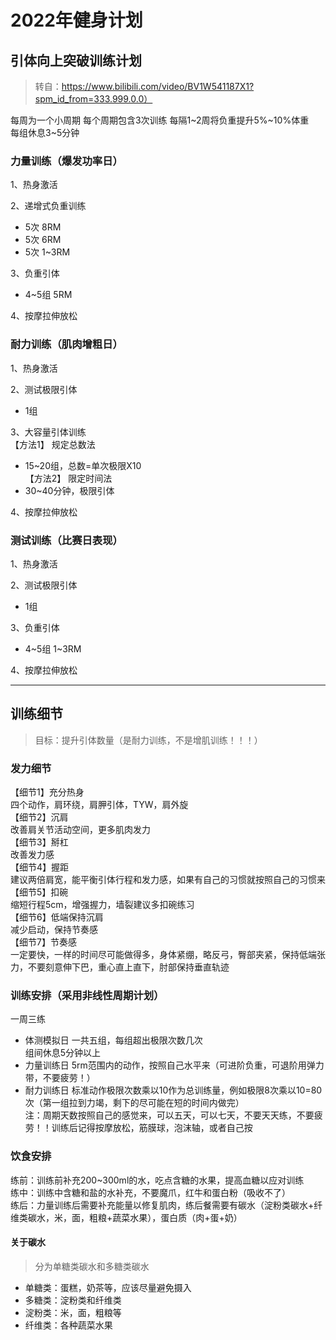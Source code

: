 # 2022年健身计划   

## 引体向上突破训练计划

> 转自：https://www.bilibili.com/video/BV1W541187X1?spm_id_from=333.999.0.0）

每周为一个小周期
每个周期包含3次训练
每隔1~2周将负重提升5%~10%体重   
每组休息3~5分钟  

### 力量训练（爆发功率日）
1、热身激活  

2、递增式负重训练     
* 5次 8RM     
* 5次 6RM       
* 5次 1~3RM      

3、负重引体  
* 4~5组 5RM      

4、按摩拉伸放松    

### 耐力训练（肌肉增粗日）
1、热身激活        

2、测试极限引体    
* 1组 

3、大容量引体训练      
【方法1】 规定总数法      
* 15~20组，总数=单次极限X10      
【方法2】 限定时间法   
* 30~40分钟，极限引体    

4、按摩拉伸放松   

### 测试训练（比赛日表现）
1、热身激活 
 
2、测试极限引体  
* 1组    

3、负重引体
* 4~5组 1~3RM       

4、按摩拉伸放松 

---  

## 训练细节
> 目标：提升引体数量（是耐力训练，不是增肌训练！！！）

### 发力细节
【细节1】充分热身  
四个动作，肩环绕，肩胛引体，TYW，肩外旋  
【细节2】沉肩  
改善肩关节活动空间，更多肌肉发力  
【细节3】掰杠  
改善发力感  
【细节4】握距  
建议两倍肩宽，能平衡引体行程和发力感，如果有自己的习惯就按照自己的习惯来  
【细节5】扣碗  
缩短行程5cm，增强握力，墙裂建议多扣碗练习  
【细节6】低端保持沉肩  
减少启动，保持节奏感  
【细节7】节奏感  
一定要快，一样的时间尽可能做得多，身体紧绷，略反弓，臀部夹紧，保持低端张力，不要刻意伸下巴，重心直上直下，肘部保持垂直轨迹

### 训练安排（采用非线性周期计划）
一周三练  
* 体测模拟日 
一共五组，每组超出极限次数几次  
组间休息5分钟以上  
* 力量训练日 
5rm范围内的动作，按照自己水平来（可进阶负重，可退阶用弹力带，不要疲劳！）  
* 耐力训练日 
标准动作极限次数乘以10作为总训练量，例如极限8次乘以10=80次（第一组拉到力竭，剩下的尽可能在短的时间内做完）   
注：周期天数按照自己的感觉来，可以五天，可以七天，不要天天练，不要疲劳！！训练后记得按摩放松，筋膜球，泡沫轴，或者自己按  

### 饮食安排
练前：训练前补充200~300ml的水，吃点含糖的水果，提高血糖以应对训练  
练中：训练中含糖和盐的水补充，不要魔爪，红牛和蛋白粉（吸收不了）  
练后：力量训练后需要补充能量以修复肌肉，练后餐需要有碳水（淀粉类碳水+纤维类碳水，米，面，粗粮+蔬菜水果），蛋白质（肉+蛋+奶）  

#### 关于碳水
> 分为单糖类碳水和多糖类碳水  
* 单糖类：蛋糕，奶茶等，应该尽量避免摄入  
* 多糖类：淀粉类和纤维类  
* 淀粉类：米，面，粗粮等  
* 纤维类：各种蔬菜水果  